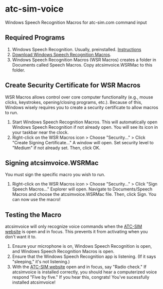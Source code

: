 # atc-sim-voice
Windows Speech Recognition Macros for atc-sim.com command input

## Required Programs
1) Windows Speech Recognition. Usually, preinstalled. [Instructions](https://support.microsoft.com/en-us/help/4027176/windows-10-use-voice-recognition)
2) [Download Windows Speech Recognition Macros](https://www.microsoft.com/en-us/download/details.aspx?id=13045).
3) Windows Speech Recognition Macros (WSR Macros) creates a folder in Documents called Speech Macros. Copy atcsimvoice.WSRMac to this folder.

## Create Security Certificate for WSR Macros
WSR Macros allows control over core computer functionality (e.g., mouse clicks, keystrokes, opening/closing programs, etc.). Because of this, Windows wisely requires you to create a security certificate to allow macros to run.
1) Start Windows Speech Recognition Macros. This will automatically open Windows Speech Recognition if not already open. You will see its icon in your taskbar near the clock.
2) Right-click on the WSR Macros icon > Choose "Security..." > Click "Create Signing Certificate..." A window will open. Set security level to "Medium" if not already set. Then, click OK.

## Signing atcsimvoice.WSRMac
You must sign the specific macro you wish to run.
1) Right-click on the WSR Macros icon > Choose "Security..." > Click "Sign Speech Macros..." Explorer will open. Navigate to Documents/Speech Macros and choose the atcsimvoice.WSRMac file. Then, click Sign. You can now use the macro!

## Testing the Macro
atcsimvoice will only recognize voice commands when the [ATC-SIM website](http://www.atc-sim.com/) is open and in focus. This prevents it from activating when you don't want it to.
1) Ensure your microphone is on, Windows Speech Recognition is open, and Windows Speech Recognition Macros is open.
2) Ensure that the Windows Speech Recognition app is listening. (If it says "sleeping," it's not listening.)
3) With the [ATC-SIM website](http://www.atc-sim.com/) open and in focus, say "Radio check." If atcsimvoice is installed correctly, you should hear a computerized voice respond "Five by five." If you hear this, congrats! You've sucessfully installed atcsimvoice!
